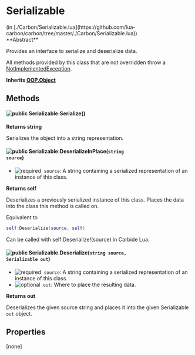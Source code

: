<link href="style.css" rel="stylesheet" type="text/css"/>
<h1 class="class-title">Serializable</h1>
<span class="file-link">(in [./Carbon/Serializable.lua](https://github.com/lua-carbon/carbon/tree/master/./Carbon/Serializable.lua))</span><br/>
**Abstract**

Provides an interface to serialize and deserialize data.

All methods provided by this class that are not overridden throw a [NotImplementedException](Classes/NotImplementedException).

**Inherits [OOP.Object](Classes/OOP.Object)**

## Methods
#### ![public](https://img.shields.io/badge/%20-public-11b237.svg?style=flat-square) Serializable:Serialize()


**Returns  string**

Serializes the object into a string representation.


#### ![public](https://img.shields.io/badge/%20-public-11b237.svg?style=flat-square) Serializable:DeserializeInPlace(<code>string source</code>)
- ![required](https://img.shields.io/badge/%20-required-ff9600.svg?style=flat-square)&nbsp;&nbsp;`source`: A string containing a serialized representation of an instance of this class.

**Returns  self**

Deserializes a previously serialized instance of this class.
Places the data into the class this method is called on.

Equivalent to
```lua
self:Deserialize(source, self)
```

Can be called with self:Deserialize!(source) in Carbide Lua.


#### ![public](https://img.shields.io/badge/%20-public-11b237.svg?style=flat-square) Serializable.Deserialize(<code>string source, Serializable out</code>)
- ![required](https://img.shields.io/badge/%20-required-ff9600.svg?style=flat-square)&nbsp;&nbsp;`source`: A string containing a serialized representation of an instance of this class.
- ![optional](https://img.shields.io/badge/%20-optional-0092e6.svg?style=flat-square)&nbsp;&nbsp;`out`: Where to place the resulting data.

**Returns  out**

Deserializes the given source string and places it into the given Serializable `out` object.


## Properties
[none]
